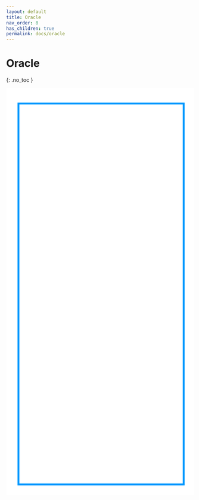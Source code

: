 ```yaml
---
layout: default
title: Oracle
nav_order: 8
has_children: true
permalink: docs/oracle
---
```


# Oracle
{: .no_toc }


<svg xmlns="http://www.w3.org/2000/svg" xmlns:xlink="http://www.w3.org/1999/xlink" version="1.1" width="1125" height="2436" viewBox="0 0 1125 2436" xml:space="preserve">
<desc>Created with Fabric.js 3.5.0</desc>
<defs>
</defs>
<rect x="0" y="0" width="100%" height="100%" fill="#ffffff"/>
<g transform="matrix(12.077 0 0 50.6655 568.3096 1231.5626)" id="639816">
<path style="stroke: rgb(0,153,255); stroke-width: 5; stroke-dasharray: none; stroke-linecap: butt; stroke-dashoffset: 0; stroke-linejoin: miter; stroke-miterlimit: 4; is-custom-font: none; font-file-url: none; fill: none; fill-rule: nonzero; opacity: 1;" vector-effect="non-scaling-stroke" transform=" translate(-43.5, -25)" d="M 2.5 2.5 H 84.5 V 47.5 H 2.5 V 2.5 Z" stroke-linecap="round"/>
</g>
<g transform="matrix(1 0 0 1 562.5 1254.095)" style="" id="829489">
		
<path xml:space="preserve" font-family="Lato" font-size="63" font-style="normal" font-weight="normal" style="stroke: none; stroke-width: 1; stroke-dasharray: none; stroke-linecap: butt; stroke-dashoffset: 0; stroke-linejoin: miter; stroke-miterlimit: 4; is-custom-font: none; font-file-url: none; fill: rgb(0,0,0); fill-rule: nonzero; opacity: 1; white-space: pre;" d="M-154.05-21.19L-155.53-18.29Q-155.81-17.82-156.13-17.58Q-156.44-17.35-156.95-17.35L-156.95-17.35Q-157.48-17.35-158.19-17.88Q-158.90-18.42-159.99-19.06Q-161.07-19.71-162.60-20.25Q-164.13-20.78-166.30-20.78L-166.30-20.78Q-168.35-20.78-169.93-20.23Q-171.50-19.68-172.56-18.73Q-173.61-17.79-174.15-16.51Q-174.68-15.24-174.68-13.76L-174.68-13.76Q-174.68-11.87-173.75-10.62Q-172.82-9.38-171.30-8.50Q-169.77-7.61-167.83-6.97Q-165.89-6.32-163.86-5.63Q-161.83-4.94-159.89-4.07Q-157.96-3.20-156.43-1.88Q-154.90-0.56-153.97 1.36Q-153.04 3.28-153.04 6.09L-153.04 6.09Q-153.04 9.05-154.05 11.65Q-155.06 14.25-157.00 16.17Q-158.93 18.09-161.75 19.19Q-164.57 20.29-168.16 20.29L-168.16 20.29Q-172.54 20.29-176.15 18.70Q-179.75 17.11-182.31 14.40L-182.31 14.40L-180.54 11.51Q-180.29 11.16-179.93 10.92Q-179.57 10.69-179.12 10.69L-179.12 10.69Q-178.46 10.69-177.61 11.40Q-176.76 12.10-175.49 12.96Q-174.21 13.81-172.40 14.51Q-170.59 15.22-167.97 15.22L-167.97 15.22Q-165.80 15.22-164.10 14.62Q-162.40 14.03-161.22 12.94Q-160.04 11.85-159.41 10.34Q-158.78 8.83-158.78 6.97L-158.78 6.97Q-158.78 4.92-159.70 3.62Q-160.63 2.31-162.15 1.43Q-163.66 0.54-165.60-0.07Q-167.53-0.68-169.56-1.33Q-171.60-1.98-173.53-2.83Q-175.47-3.68-176.98-5.03Q-178.49-6.39-179.42-8.42Q-180.35-10.45-180.35-13.44L-180.35-13.44Q-180.35-15.84-179.42-18.07Q-178.49-20.31-176.73-22.04Q-174.97-23.77-172.37-24.81Q-169.77-25.85-166.40-25.85L-166.40-25.85Q-162.62-25.85-159.50-24.66Q-156.38-23.46-154.05-21.19L-154.05-21.19ZM-133.23-12.62L-133.23-12.62Q-129.73-12.62-126.91-11.46Q-124.09-10.29-122.13-8.15Q-120.16-6.01-119.10-2.97Q-118.05 0.07-118.05 3.82L-118.05 3.82Q-118.05 7.60-119.10 10.62Q-120.16 13.65-122.13 15.79Q-124.09 17.93-126.91 19.08Q-129.73 20.23-133.23 20.23L-133.23 20.23Q-136.73 20.23-139.54 19.08Q-142.36 17.93-144.35 15.79Q-146.33 13.65-147.40 10.62Q-148.47 7.60-148.47 3.82L-148.47 3.82Q-148.47 0.07-147.40-2.97Q-146.33-6.01-144.35-8.15Q-142.36-10.29-139.54-11.46Q-136.73-12.62-133.23-12.62ZM-133.23 15.85L-133.23 15.85Q-128.50 15.85-126.17 12.69Q-123.84 9.52-123.84 3.85L-123.84 3.85Q-123.84-1.85-126.17-5.03Q-128.50-8.21-133.23-8.21L-133.23-8.21Q-135.62-8.21-137.39-7.39Q-139.15-6.57-140.33-5.03Q-141.51-3.49-142.10-1.24Q-142.68 1.02-142.68 3.85L-142.68 3.85Q-142.68 6.69-142.10 8.92Q-141.51 11.16-140.33 12.69Q-139.15 14.22-137.39 15.03Q-135.62 15.85-133.23 15.85ZM-87.87-8.46L-89.35-6.45Q-89.60-6.10-89.85-5.91Q-90.11-5.72-90.58-5.72L-90.58-5.72Q-91.05-5.72-91.60-6.12Q-92.15-6.51-93.00-6.98Q-93.85-7.46-95.07-7.85Q-96.28-8.24-98.04-8.24L-98.04-8.24Q-100.37-8.24-102.17-7.41Q-103.97-6.57-105.18-5.00Q-106.39-3.42-107.01-1.19Q-107.62 1.05-107.62 3.82L-107.62 3.82Q-107.62 6.72-106.96 8.97Q-106.30 11.22-105.10 12.75Q-103.90 14.28-102.19 15.08Q-100.47 15.88-98.33 15.88L-98.33 15.88Q-96.28 15.88-94.96 15.40Q-93.63 14.91-92.75 14.31Q-91.87 13.71-91.30 13.22Q-90.74 12.73-90.17 12.73L-90.17 12.73Q-89.44 12.73-89.10 13.27L-89.10 13.27L-87.52 15.32Q-89.60 17.87-92.72 19.05Q-95.84 20.23-99.30 20.23L-99.30 20.23Q-102.30 20.23-104.86 19.13Q-107.43 18.03-109.32 15.93Q-111.21 13.84-112.30 10.78Q-113.38 7.73-113.38 3.82L-113.38 3.82Q-113.38 0.26-112.39-2.76Q-111.40-5.79-109.49-7.98Q-107.59-10.17-104.78-11.39Q-101.98-12.62-98.36-12.62L-98.36-12.62Q-95.02-12.62-92.44-11.54Q-89.85-10.45-87.87-8.46L-87.87-8.46ZM-81.51-26.61L-75.87-26.61L-75.87 0.70L-74.42 0.70Q-73.79 0.70-73.38 0.53Q-72.97 0.36-72.47-0.18L-72.47-0.18L-62.39-10.98Q-61.91-11.49-61.44-11.80Q-60.97-12.12-60.18-12.12L-60.18-12.12L-55.08-12.12L-66.83 0.39Q-67.27 0.92-67.69 1.33Q-68.12 1.74-68.65 2.06L-68.65 2.06Q-68.09 2.43-67.63 2.92Q-67.17 3.41-66.76 4.04L-66.76 4.04L-54.29 19.79L-59.33 19.79Q-60.02 19.79-60.51 19.52Q-61.00 19.26-61.44 18.69L-61.44 18.69L-71.93 5.62Q-72.40 4.95-72.87 4.75Q-73.35 4.54-74.29 4.54L-74.29 4.54L-75.87 4.54L-75.87 19.79L-81.51 19.79L-81.51-26.61ZM-37.94-12.62L-37.94-12.62Q-35.07-12.62-32.65-11.66Q-30.22-10.70-28.46-8.89Q-26.70-7.08-25.70-4.42Q-24.71-1.76-24.71 1.65L-24.71 1.65Q-24.71 2.97-24.99 3.41Q-25.28 3.85-26.07 3.85L-26.07 3.85L-47.30 3.85Q-47.23 6.88-46.48 9.11Q-45.72 11.35-44.40 12.85Q-43.08 14.34-41.25 15.08Q-39.42 15.82-37.15 15.82L-37.15 15.82Q-35.04 15.82-33.52 15.33Q-31.99 14.85-30.89 14.28Q-29.78 13.71-29.04 13.22Q-28.30 12.73-27.77 12.73L-27.77 12.73Q-27.07 12.73-26.70 13.27L-26.70 13.27L-25.12 15.32Q-26.16 16.58-27.61 17.51Q-29.06 18.44-30.71 19.03Q-32.37 19.63-34.13 19.93Q-35.89 20.23-37.63 20.23L-37.63 20.23Q-40.93 20.23-43.72 19.11Q-46.51 18.00-48.54 15.84Q-50.57 13.68-51.71 10.50Q-52.84 7.32-52.84 3.19L-52.84 3.19Q-52.84-0.15-51.82-3.05Q-50.79-5.94-48.87-8.07Q-46.95-10.20-44.18-11.41Q-41.41-12.62-37.94-12.62ZM-37.82-8.50L-37.82-8.50Q-41.88-8.50-44.21-6.15Q-46.54-3.80-47.11 0.36L-47.11 0.36L-29.75 0.36Q-29.75-1.60-30.29-3.22Q-30.82-4.84-31.86-6.02Q-32.90-7.20-34.40-7.85Q-35.89-8.50-37.82-8.50ZM-7.89 20.29L-7.89 20.29Q-11.67 20.29-13.70 18.18Q-15.73 16.07-15.73 12.10L-15.73 12.10L-15.73-7.43L-19.58-7.43Q-20.08-7.43-20.43-7.72Q-20.77-8.02-20.77-8.65L-20.77-8.65L-20.77-10.89L-15.54-11.55L-14.25-21.41Q-14.19-21.88-13.84-22.18Q-13.50-22.48-12.96-22.48L-12.96-22.48L-10.13-22.48L-10.13-11.49L-0.99-11.49L-0.99-7.43L-10.13-7.43L-10.13 11.73Q-10.13 13.74-9.15 14.72Q-8.17 15.70-6.63 15.70L-6.63 15.70Q-5.75 15.70-5.10 15.46Q-4.46 15.22-3.98 14.94Q-3.51 14.66-3.18 14.42Q-2.85 14.18-2.60 14.18L-2.60 14.18Q-2.16 14.18-1.81 14.72L-1.81 14.72L-0.17 17.40Q-1.62 18.75-3.67 19.52Q-5.72 20.29-7.89 20.29ZM4.11 16.33L4.11 16.33Q4.11 15.51 4.41 14.78Q4.71 14.06 5.23 13.52Q5.75 12.99 6.47 12.67Q7.20 12.36 8.02 12.36L8.02 12.36Q8.84 12.36 9.56 12.67Q10.29 12.99 10.82 13.52Q11.36 14.06 11.66 14.78Q11.95 15.51 11.95 16.33L11.95 16.33Q11.95 17.18 11.66 17.89Q11.36 18.59 10.82 19.13Q10.29 19.66 9.56 19.96Q8.84 20.26 8.02 20.26L8.02 20.26Q7.20 20.26 6.47 19.96Q5.75 19.66 5.23 19.13Q4.71 18.59 4.41 17.89Q4.11 17.18 4.11 16.33ZM31.93-12.62L31.93-12.62Q34.79-12.62 37.22-11.66Q39.64-10.70 41.41-8.89Q43.17-7.08 44.16-4.42Q45.16-1.76 45.16 1.65L45.16 1.65Q45.16 2.97 44.87 3.41Q44.59 3.85 43.80 3.85L43.80 3.85L22.57 3.85Q22.63 6.88 23.39 9.11Q24.15 11.35 25.47 12.85Q26.79 14.34 28.62 15.08Q30.45 15.82 32.71 15.82L32.71 15.82Q34.82 15.82 36.35 15.33Q37.88 14.85 38.98 14.28Q40.08 13.71 40.82 13.22Q41.56 12.73 42.10 12.73L42.10 12.73Q42.79 12.73 43.17 13.27L43.17 13.27L44.75 15.32Q43.71 16.58 42.26 17.51Q40.81 18.44 39.15 19.03Q37.50 19.63 35.74 19.93Q33.97 20.23 32.24 20.23L32.24 20.23Q28.93 20.23 26.15 19.11Q23.36 18.00 21.33 15.84Q19.29 13.68 18.16 10.50Q17.03 7.32 17.03 3.19L17.03 3.19Q17.03-0.15 18.05-3.05Q19.07-5.94 21.00-8.07Q22.92-10.20 25.69-11.41Q28.46-12.62 31.93-12.62ZM32.05-8.50L32.05-8.50Q27.99-8.50 25.66-6.15Q23.33-3.80 22.76 0.36L22.76 0.36L40.12 0.36Q40.12-1.60 39.58-3.22Q39.04-4.84 38.01-6.02Q36.97-7.20 35.47-7.85Q33.97-8.50 32.05-8.50ZM75.74-0.62L75.74 19.79L73.25 19.79Q72.43 19.79 71.93 19.54Q71.43 19.29 71.27 18.47L71.27 18.47L70.64 15.51Q69.38 16.64 68.18 17.54Q66.99 18.44 65.66 19.05Q64.34 19.66 62.84 19.98Q61.35 20.29 59.52 20.29L59.52 20.29Q57.66 20.29 56.04 19.78Q54.42 19.26 53.22 18.22Q52.02 17.18 51.31 15.59Q50.61 13.99 50.61 11.82L50.61 11.82Q50.61 9.93 51.64 8.18Q52.68 6.43 55.00 5.08Q57.31 3.73 61.06 2.86Q64.81 1.99 70.23 1.87L70.23 1.87L70.23-0.62Q70.23-4.34 68.64-6.24Q67.05-8.15 63.93-8.15L63.93-8.15Q61.88-8.15 60.48-7.63Q59.08-7.11 58.05-6.46Q57.03-5.82 56.29-5.30Q55.55-4.78 54.83-4.78L54.83-4.78Q54.26-4.78 53.83-5.08Q53.41-5.38 53.16-5.82L53.16-5.82L52.15-7.61Q54.79-10.17 57.85-11.43Q60.91-12.69 64.62-12.69L64.62-12.69Q67.30-12.69 69.38-11.80Q71.46-10.92 72.88-9.35Q74.29-7.77 75.02-5.54Q75.74-3.30 75.74-0.62L75.74-0.62ZM61.19 16.36L61.19 16.36Q62.67 16.36 63.90 16.06Q65.13 15.76 66.21 15.21Q67.30 14.66 68.29 13.87Q69.28 13.08 70.23 12.07L70.23 12.07L70.23 5.43Q66.36 5.55 63.65 6.04Q60.94 6.53 59.24 7.32Q57.54 8.10 56.76 9.18Q55.99 10.25 55.99 11.57L55.99 11.57Q55.99 12.83 56.40 13.74Q56.81 14.66 57.50 15.24Q58.20 15.82 59.14 16.09Q60.09 16.36 61.19 16.36ZM89.85 19.79L84.25 19.79L84.25-12.12L87.46-12.12Q88.37-12.12 88.72-11.77Q89.07-11.43 89.19-10.58L89.19-10.58L89.57-5.60Q91.21-8.94 93.62-10.81Q96.03-12.69 99.27-12.69L99.27-12.69Q100.60-12.69 101.67-12.39Q102.74-12.09 103.65-11.55L103.65-11.55L102.93-7.36Q102.71-6.57 101.95-6.57L101.95-6.57Q101.51-6.57 100.60-6.87Q99.68-7.17 98.04-7.17L98.04-7.17Q95.11-7.17 93.15-5.47Q91.18-3.77 89.85-0.53L89.85-0.53L89.85 19.79ZM119.31 20.29L119.31 20.29Q115.53 20.29 113.49 18.18Q111.46 16.07 111.46 12.10L111.46 12.10L111.46-7.43L107.62-7.43Q107.12-7.43 106.77-7.72Q106.42-8.02 106.42-8.65L106.42-8.65L106.42-10.89L111.65-11.55L112.94-21.41Q113.01-21.88 113.35-22.18Q113.70-22.48 114.24-22.48L114.24-22.48L117.07-22.48L117.07-11.49L126.21-11.49L126.21-7.43L117.07-7.43L117.07 11.73Q117.07 13.74 118.05 14.72Q119.02 15.70 120.57 15.70L120.57 15.70Q121.45 15.70 122.09 15.46Q122.74 15.22 123.21 14.94Q123.69 14.66 124.02 14.42Q124.35 14.18 124.60 14.18L124.60 14.18Q125.04 14.18 125.39 14.72L125.39 14.72L127.02 17.40Q125.58 18.75 123.53 19.52Q121.48 20.29 119.31 20.29ZM138.74 19.79L133.14 19.79L133.14-26.61L138.74-26.61L138.74-7.83Q140.79-10.01 143.28-11.32Q145.77-12.62 149.01-12.62L149.01-12.62Q151.63-12.62 153.63-11.76Q155.63-10.89 156.96-9.30Q158.30-7.71 159.00-5.47Q159.69-3.24 159.69-0.53L159.69-0.53L159.69 19.79L154.08 19.79L154.08-0.53Q154.08-4.15 152.43-6.15Q150.78-8.15 147.37-8.15L147.37-8.15Q144.88-8.15 142.73-6.95Q140.57-5.76 138.74-3.71L138.74-3.71L138.74 19.79Z"/></g>
</svg>
